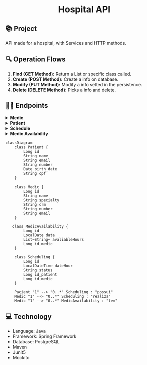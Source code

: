 <h1 align="center">
Hospital API
</h1>

## 📚 Project
API made for a hospital, with Services and HTTP methods.

## 🔍 Operation Flows

1. **Find (GET Method):** Return a List or specific class called.
2. **Create (POST Method):** Create a info on database.
3. **Modify (PUT Method):** Modify a info setted in the persistence.
4. **Delete (DELETE Method):** Picks a info and delete.

## 👨‍💻 Endpoints

<details>
<summary><b>Medic</b></summary>
<img src="\api-medical\src\main\java\com\hospital\api_medical\img\img1.png" alt="">
</details>

<details>
<summary><b>Patient</b></summary>
<img src="\api-medical\src\main\java\com\hospital\api_medical\img\img2.png" alt="">
</details>

<details>
<summary><b>Schedule</b></summary>
<img src="\api-medical\src\main\java\com\hospital\api_medical\img\img3.png" alt="">
</details>

<details>
<summary><b>Medic Availability</b></summary>
<img src="" alt="">
</details>


```mermaid
classDiagram
    class Patient {
        Long id
        String name
        String email
        String number
        Date birth_date
        String cpf
    }

    class Medic {
        Long id
        String name
        String specialty
        String crm
        String number
        String email
    }

   class MedicAvailability {
        Long id
        LocalDate data
        List~String~ avaliableHours
        Long id_medic
    }

    class Scheduling {
        Long id
        LocalDateTime dateHour
        String status
        Long id_patient
        Long id_medic
    }

    Pacient "1" --> "0..*" Scheduling : "possui"
    Medic "1" --> "0..*" Scheduling : "realiza"
    Medic "1" --> "0..*" MedicAvailability : "tem"
```

## 💻 Technology

- Language: Java
- Framework: Spring Framework
- Database: PostgreSQL
- Maven
- Junit5
- Mockito
